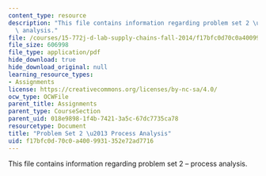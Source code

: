```yaml
---
content_type: resource
description: "This file contains information regarding problem set 2 \u2013 process\
  \ analysis."
file: /courses/15-772j-d-lab-supply-chains-fall-2014/f17bfc0d70c0a4009931352e72ad7716_MIT15_772JF14_ProblemSet2.pdf
file_size: 606998
file_type: application/pdf
hide_download: true
hide_download_original: null
learning_resource_types:
- Assignments
license: https://creativecommons.org/licenses/by-nc-sa/4.0/
ocw_type: OCWFile
parent_title: Assignments
parent_type: CourseSection
parent_uid: 018e9898-1f4b-7421-3a5c-67dc7735ca78
resourcetype: Document
title: "Problem Set 2 \u2013 Process Analysis"
uid: f17bfc0d-70c0-a400-9931-352e72ad7716
---
```

This file contains information regarding problem set 2 – process analysis.